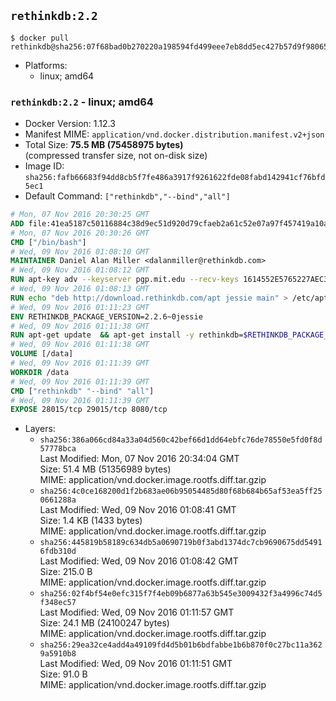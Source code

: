 ## `rethinkdb:2.2`

```console
$ docker pull rethinkdb@sha256:07f68bad0b270220a198594fd499eee7eb8dd5ec427b57d9f980650cfae5cc20
```

-	Platforms:
	-	linux; amd64

### `rethinkdb:2.2` - linux; amd64

-	Docker Version: 1.12.3
-	Manifest MIME: `application/vnd.docker.distribution.manifest.v2+json`
-	Total Size: **75.5 MB (75458975 bytes)**  
	(compressed transfer size, not on-disk size)
-	Image ID: `sha256:fafb66683f94dd8cb5f7fe486a3917f9261622fde08fabd142941cf76bfd5ec1`
-	Default Command: `["rethinkdb","--bind","all"]`

```dockerfile
# Mon, 07 Nov 2016 20:30:25 GMT
ADD file:41ea5187c50116884c38d9ec51d920d79cfaeb2a61c52e07a97f457419a10a4f in / 
# Mon, 07 Nov 2016 20:30:26 GMT
CMD ["/bin/bash"]
# Wed, 09 Nov 2016 01:08:10 GMT
MAINTAINER Daniel Alan Miller <dalanmiller@rethinkdb.com>
# Wed, 09 Nov 2016 01:08:12 GMT
RUN apt-key adv --keyserver pgp.mit.edu --recv-keys 1614552E5765227AEC39EFCFA7E00EF33A8F2399
# Wed, 09 Nov 2016 01:08:13 GMT
RUN echo "deb http://download.rethinkdb.com/apt jessie main" > /etc/apt/sources.list.d/rethinkdb.list
# Wed, 09 Nov 2016 01:11:23 GMT
ENV RETHINKDB_PACKAGE_VERSION=2.2.6~0jessie
# Wed, 09 Nov 2016 01:11:38 GMT
RUN apt-get update 	&& apt-get install -y rethinkdb=$RETHINKDB_PACKAGE_VERSION 	&& rm -rf /var/lib/apt/lists/*
# Wed, 09 Nov 2016 01:11:38 GMT
VOLUME [/data]
# Wed, 09 Nov 2016 01:11:39 GMT
WORKDIR /data
# Wed, 09 Nov 2016 01:11:39 GMT
CMD ["rethinkdb" "--bind" "all"]
# Wed, 09 Nov 2016 01:11:39 GMT
EXPOSE 28015/tcp 29015/tcp 8080/tcp
```

-	Layers:
	-	`sha256:386a066cd84a33a04d560c42bef66d1dd64ebfc76de78550e5fd0f8d57778bca`  
		Last Modified: Mon, 07 Nov 2016 20:34:04 GMT  
		Size: 51.4 MB (51356989 bytes)  
		MIME: application/vnd.docker.image.rootfs.diff.tar.gzip
	-	`sha256:4c0ce168200d1f2b683ae06b95054485d80f68b684b65af53ea5ff250661288a`  
		Last Modified: Wed, 09 Nov 2016 01:08:41 GMT  
		Size: 1.4 KB (1433 bytes)  
		MIME: application/vnd.docker.image.rootfs.diff.tar.gzip
	-	`sha256:445819b58189c634db5a0690719b0f3abd1374dc7cb9690675dd54916fdb310d`  
		Last Modified: Wed, 09 Nov 2016 01:08:42 GMT  
		Size: 215.0 B  
		MIME: application/vnd.docker.image.rootfs.diff.tar.gzip
	-	`sha256:02f4bf54e0efc315f7f4eb09b6877a63b545e3009432f3a4996c74d5f348ec57`  
		Last Modified: Wed, 09 Nov 2016 01:11:57 GMT  
		Size: 24.1 MB (24100247 bytes)  
		MIME: application/vnd.docker.image.rootfs.diff.tar.gzip
	-	`sha256:29ea32ce4add4a49109fd4d5b01b6bdfabbe1b6b870f0c27bc11a3629a5910b8`  
		Last Modified: Wed, 09 Nov 2016 01:11:51 GMT  
		Size: 91.0 B  
		MIME: application/vnd.docker.image.rootfs.diff.tar.gzip
